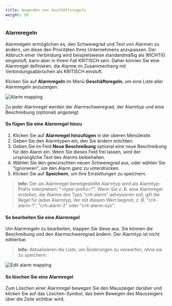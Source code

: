 ```yaml
---
title: Anwenden von Geschäftsregeln
weight: 50
---
```


<a name="reprio-alarms"></a>
### Alarmregeln

Alarmregeln ermöglichen es, den Schweregrad und Text von Alarmen zu ändern, um diese den Prioritäten Ihres Unternehmens anzupassen. Der Abbruch einer Verbindung wird beispielsweise standardmäßig als WICHTIG eingestuft, kann aber in Ihrem Fall KRITISCH sein. Daher können Sie eine Alarmregel definieren, die Alarme im Zusammenhang mit Verbindungsabbrüchen als KRITISCH einstuft.

Klicken Sie auf **Alarmregeln** im Menü **Geschäftsregeln**, um eine Liste aller Alarmregeln anzuzeigen.

<img src="/images/users-guide/Administration/admin-alarm-mapping.png" alt="Alarm mapping">

Zu jeder Alarmregel werden der Alarmschweregrad, der Alarmtyp und eine Beschreibung (optional) angezeigt.

<a name="add-alarm-mapping"></a>
#### So fügen Sie eine Alarmregel hinzu

1. Klicken Sie auf **Alarmregel hinzufügen** in der oberen Menüleiste.
2. Geben Sie den Alarmtypen ein, den Sie ändern möchten.
3. Geben Sie im Feld **Neue Beschreibung** optional eine neue Beschreibung für den Alarm ein. Wenn Sie dieses Feld frei lassen, wird der ursprüngliche Text des Alarms beibehalten.
4. Wählen Sie den gewünschten neuen Schweregrad aus, oder wählen Sie "Ignorieren", um den Alarm ganz zu unterdrücken.
5. Klicken Sie auf **Speichern**, um Ihre Einstellungen zu speichern.

> **Info:** Der als Alarmregel bereitgestellte Alarmtyp wird als Alarmtyp-Präfix interpretiert: &quot;&#60;type-prefix&#62;*&quot;. Wenn Sie z. B. eine Alarmregel erstellen, die Alarme des Typs &quot;crit-alarm&quot; adressieren soll, gilt die Regel für jeden Alarmtyp, der mit diesem Wert beginnt, z. B. &quot;crit-alarm-1&quot;, &quot;crit-alarm-2&quot; oder &quot;crit-alarm-xyz&quot;.

#### So bearbeiten Sie eine Alarmregel

Um Alarmregeln zu bearbeiten, klappen Sie diese aus. Sie können die Beschreibung und den Alarmschweregrad ändern. Der Alarmtyp ist nicht editierbar.

> **Info:** Aktualisieren die Liste, um Änderungen zu verwerfen, ohne sie zu speichern.

<img src="/images/users-guide/Administration/admin-alarm-mapping-edit.png" alt="Edit alarm mapping">

#### So löschen Sie eine Alarmregel

Zum Löschen einer Alarmregel bewegen Sie den Mauszeiger darüber und klicken Sie auf das Löschen-Symbol, das beim Bewegen des Mauszeigers über die Zeile sichtbar wird.
